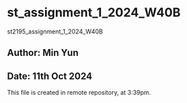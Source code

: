 # st_assignment_1_2024_W40B
st2195_assignment_1_2024_W40B

## Author: Min Yun
## Date: 11th Oct 2024

This file is created in remote repository, at 3:39pm.
